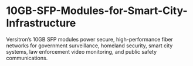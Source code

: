 # 10GB-SFP-Modules-for-Smart-City-Infrastructure
Versitron’s 10GB SFP modules power secure, high-performance fiber networks for government surveillance, homeland security, smart city systems, law enforcement video monitoring, and public safety communications.
